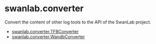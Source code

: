 # swanlab.converter

Convert the content of other log tools to the API of the SwanLab project.

- [swanlab.converter.TFBConverter](/en/guide_cloud/integration/integration-tensorboard#方式二-代码内转换)
- [swanlab.converter.WandbConverter](/en/guide_cloud/integration/integration-wandb#方式二-代码内转换)
